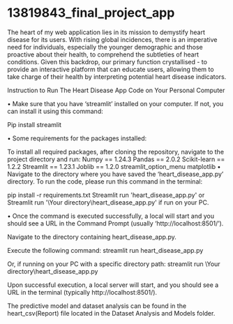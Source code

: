 # 13819843_final_project_app

The heart of my web application lies in its mission to demystify heart disease for its users. With rising global incidences, there is an imperative need for individuals, especially the younger demographic and those proactive about their health, to comprehend the subtleties of heart conditions. Given this backdrop, our primary function crystallised - to provide an interactive platform that can educate users, allowing them to take charge of their health by interpreting potential heart disease indicators.

Instruction to Run The Heart Disease App Code on Your Personal Computer

• Make sure that you have ‘streamlit’ installed on your computer. If not, you can install it using this command:

Pip install streamlit

• Some requirements for the packages installed:

To install all required packages, after cloning the repository, navigate to the project directory and run: 
Numpy == 1.24.3
Pandas == 2.0.2
Scikit-learn == 1.2.2
Streamlit == 1.23.1
Joblib == 1.2.0
streamlit_option_menu
matplotlib
• Navigate to the directory where you have saved the ‘heart_disease_app.py’ directory. To run the code, please run this command in the terminal:

pip install -r requirements.txt
Streamlit run 'heart_disease_app.py' or Streamlit run '\Your directory\heart_disease_app.py' if run on your PC.

• Once the command is executed successfully, a local will start and you should see a URL in the Command Prompt (usually ‘http://localhost:8501/’).

Navigate to the directory containing heart_disease_app.py.

Execute the following command:
streamlit run heart_disease_app.py

Or, if running on your PC with a specific directory path:
streamlit run \Your directory\heart_disease_app.py


Upon successful execution, a local server will start, and you should see a URL in the terminal (typically http://localhost:8501/).

The predictive model and dataset analysis can be found in the heart_csv(Report) file located in the Dataset Analysis and Models folder.
